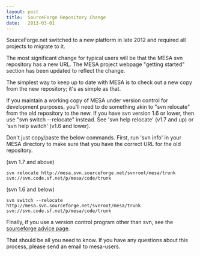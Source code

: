```yaml
---
layout: post
title:  SourceForge Repository Change
date:   2013-03-01
---
```


SourceForge.net switched to a new platform in late 2012 and required
all projects to migrate to it.

The most significant change for typical users will be that the MESA
svn repository has a new URL.  The MESA project webpage "getting
started" section has been updated to reflect the change.

The simplest way to keep up to date with MESA is to check out a new
copy from the new repository; it's as simple as that.

If you maintain a working copy of MESA under version control for
development purposes, you'll need to do something akin to "svn
relocate" from the old repository to the new.  If you have svn version
1.6 or lower, then use "svn switch --relocate" instead.  See 'svn help
relocate' (v1.7 and up) or 'svn help switch' (v1.6 and lower).

Don't just copy/paste the below commands.  First, run 'svn info' in
your MESA directory to make sure that you have the correct URL for the
old repository.

(svn 1.7 and above)

    svn relocate http://mesa.svn.sourceforge.net/svnroot/mesa/trunk svn://svn.code.sf.net/p/mesa/code/trunk

(svn 1.6 and below)

    svn switch --relocate http://mesa.svn.sourceforge.net/svnroot/mesa/trunk svn://svn.code.sf.net/p/mesa/code/trunk

Finally, if you use a version control program other than svn, see the
[sourceforge advice page](http://sourceforge.net/p/forge/community-docs/Repository%20Upgrade%20FAQ/).

That should be all you need to know.  If you have any questions about
this process, please send an email to mesa-users.
